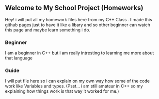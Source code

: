 ## Welcome to My School Project (Homeworks)

Hey! i will put all my homework files here from my C++ Class .
I made this github pages just to have it like a libary and so other beginner can watch this page and maybe learn something i do.


### Beginner

I am a beginner in C++ but i am really intresting to learning me more about that language

### Guide

I will put file here so i can explain on my own way how some of the code work like Variables and types.
(Psst... i am still amateur in C++ so my explaining how things work is that way it worked for me.)


